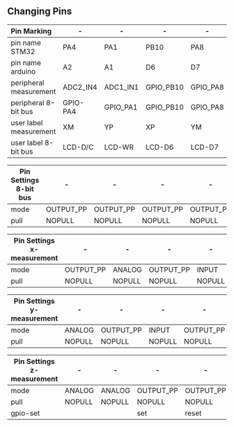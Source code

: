 ## Changing Pins
Pin Marking|-|-|-|-
:---|---|---|---|---
pin name STM32|PA4|PA1|PB10|PA8
pin name arduino|A2|A1|D6|D7
peripheral measurement|ADC2_IN4|ADC1_IN1|GPIO_PB10|GPIO_PA8
peripheral 8-bit bus|GPIO-PA4|GPIO_PA1|GPIO_PB10|GPIO_PA8
user label measurement|XM|YP|XP|YM
user label 8-bit bus|LCD-D/C|LCD-WR|LCD-D6|LCD-D7

Pin Settings 8-bit bus|-|-|-|-
---|---|---|---|---
mode|OUTPUT_PP|OUTPUT_PP|OUTPUT_PP|OUTPUT_PP
pull|NOPULL|NOPULL|NOPULL|NOPULL

Pin Settings x-measurement|-|-|-|-
---|---|---|---|---
mode|OUTPUT_PP|ANALOG|OUTPUT_PP|INPUT
pull|NOPULL|NOPULL|NOPULL|NOPULL

Pin Settings y-measurement|-|-|-|-
---|---|---|---|---
mode|ANALOG|OUTPUT_PP|INPUT|OUTPUT_PP
pull|NOPULL|NOPULL|NOPULL|NOPULL

Pin Settings z-measurement|-|-|-|-
---|---|---|---|---
mode|ANALOG|ANALOG|OUTPUT_PP|OUTPUT_PP
pull|NOPULL|NOPULL|NOPULL|NOPULL
gpio-set|||set|reset
